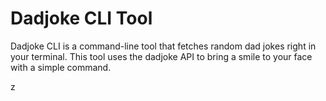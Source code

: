 # Dadjoke CLI Tool

Dadjoke CLI is a command-line tool that fetches random dad jokes right in your terminal. This tool uses the dadjoke API to bring a smile to your face with a simple command.

z